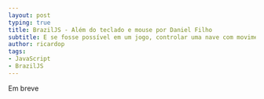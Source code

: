 ```yaml
---
layout: post
typing: true
title: BrazilJS - Além do teclado e mouse por Daniel Filho
subtitle: E se fosse possível em um jogo, controlar uma nave com movimentos da sua cabeça? E reconhecer cores através de objetos mostrados para a webcam?
author: ricardop
tags:
- JavaScript
- BrazilJS
---
```

Em breve